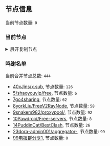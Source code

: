 
## 节点信息
当前节点数量: `0`
### 当前节点
<details>
  <summary>展开复制节点</summary>

    

</details>

### 鸣谢名单
当前合并节点总数: `444`
- [40xJins/x.sub](https://github.com/0xJins/x.sub), 节点数量: `126`
- [5/shaoyouvip/free](https://github.com/shaoyouvip/free), 节点数量: `6`
- [7go4sharing](https://github.com/go4sharing), 节点数量: `62`
- [8yorkLiu/FreeV2RayNode](https://github.com/yorkLiu/FreeV2RayNode), 节点数量: `58`
- [9snakem982/proxypool/](https://github.com/snakem982/proxypool/), 节点数量: `92`
- [10Pawdroid/Free-servers](https://github.com/Pawdroid/Free-servers), 节点数量: `8`
- [14PuddinCat/BestClash](https://github.com/PuddinCat/BestClash), 节点数量: `26`
- [23dora-admin001/aggregator-](https://github.com/dora-admin001/aggregator-), 节点数量: `99`
- [99电报群分享1](https://github.com/cdddbc/getAirport), 节点数量: `0`


